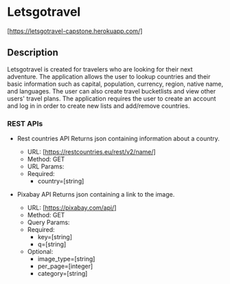# Letsgotravel
[https://letsgotravel-capstone.herokuapp.com/]


## Description

Letsgotravel is created for travelers who are looking for their next adventure. The application allows the user to lookup countries and their basic information such as capital, population, currency, region, native name, and languages. The user can also create travel bucketlists and view other users' travel plans. The application requires the user to create an account and log in in order to create new lists and add/remove countries.

### REST APIs
* Rest countries API
Returns json containing information about a country.
    * URL: [https://restcountries.eu/rest/v2/name/]
    * Method: GET
    * URL Params: 
    * Required: 
        * country=[string]

* Pixabay API
Returns json containing a link to the image.
    * URL: [https://pixabay.com/api/]
    * Method: GET
    * Query Params: 
    * Required:
        * key=[string]
        * q=[string]
    * Optional:
        * image_type=[string]
        * per_page=[integer]
        * category=[string]


